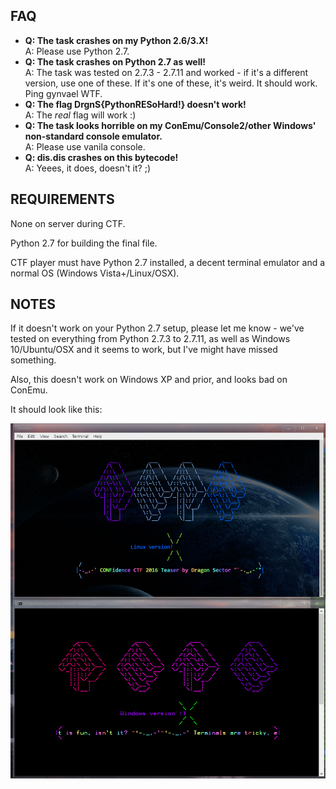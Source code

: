 ## FAQ

* **Q: The task crashes on my Python 2.6/3.X!**  
A: Please use Python 2.7.
* **Q: The task crashes on Python 2.7 as well!**  
A: The task was tested on 2.7.3 - 2.7.11 and worked - if it's a different
version, use one of these. If it's one of these, it's weird. It should work.
Ping gynvael WTF.
* **Q: The flag DrgnS{PythonRESoHard!} doesn't work!**  
A: The *real* flag will work :)
* **Q: The task looks horrible on my ConEmu/Console2/other Windows' non-standard
console emulator.**  
A: Please use vanila console.
* **Q: dis.dis crashes on this bytecode!**  
A: Yeees, it does, doesn't it? ;)

## REQUIREMENTS

None on server during CTF.

Python 2.7 for building the final file.

CTF player must have Python 2.7 installed, a decent terminal emulator and a normal OS (Windows Vista+/Linux/OSX).


## NOTES

If it doesn't work on your Python 2.7 setup, please let me know - we've tested on everything from Python 2.7.3 to 2.7.11, as well as Windows 10/Ubuntu/OSX and it seems to work, but I've might have missed something.

Also, this doesn't work on Windows XP and prior, and looks bad on ConEmu.


It should look like this:

![](rere.png)
